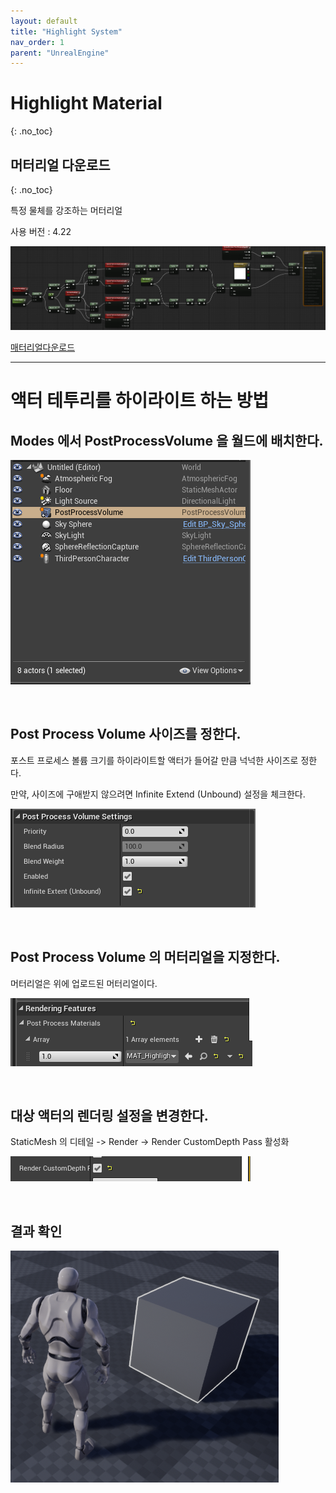 ```yaml
---
layout: default
title: "Highlight System"
nav_order: 1
parent: "UnrealEngine"
---
```


# Highlight Material
{: .no_toc}

## 머터리얼 다운로드
{: .no_toc}

특정 물체를 강조하는 머터리얼

사용 버전 : 4.22

<img src="/images/Unreal/mat_highlight_2.PNG">

[매터리얼다운로드](/files/unreal/assets/MAT_Highlight.uasset)

---

# 액터 테투리를 하이라이트 하는 방법

## Modes 에서 PostProcessVolume 을 월드에 배치한다.

<img src="/images/Unreal/highlight/image1.png">

&nbsp;<br/>

## Post Process Volume 사이즈를 정한다.

포스트 프로세스 볼륨 크기를 하이라이트할 액터가 들어갈 만큼 넉넉한 사이즈로 정한다.

만약, 사이즈에 구애받지 않으려면 Infinite Extend (Unbound) 설정을 체크한다.

<img src="/images/Unreal/highlight/image2.png">

&nbsp;<br/>

## Post Process Volume 의 머터리얼을 지정한다.

머터리얼은 위에 업로드된 머터리얼이다.

<img src="/images/Unreal/highlight/image3.png">

&nbsp;<br/>

## 대상 액터의 렌더링 설정을 변경한다.

StaticMesh 의 디테일 -> Render -> Render CustomDepth Pass 활성화

<img src="/images/Unreal/highlight/image4.png">

&nbsp;<br/>

## 결과 확인

<img src="/images/Unreal/highlight/image5.png">

